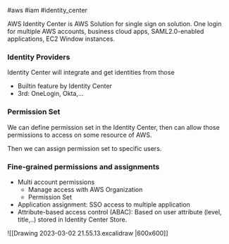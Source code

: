 #aws #iam #identity_center

AWS Identity Center is AWS Solution for single sign on solution. One login for multiple AWS accounts, business cloud apps, SAML2.0-enabled applications, EC2 Window instances.

### Identity Providers
Identity Center will integrate and get identities from those 
- Builtin feature by Identity Center
- 3rd: OneLogin, Okta,...

### Permission Set
We can define permission set in the Identity Center, then can allow those permissions to access on some resource of AWS.

Then we can assign permission set to specific users.

### Fine-grained permissions and assignments
- Multi account permissions
  - Manage access with AWS Organization
  - Permission Set
- Application assignment: SSO access to multiple application
- Attribute-based access control (ABAC): Based on user attribute (level, title,..) stored in Identity Center Store.

![[Drawing 2023-03-02 21.55.13.excalidraw |600x600]]